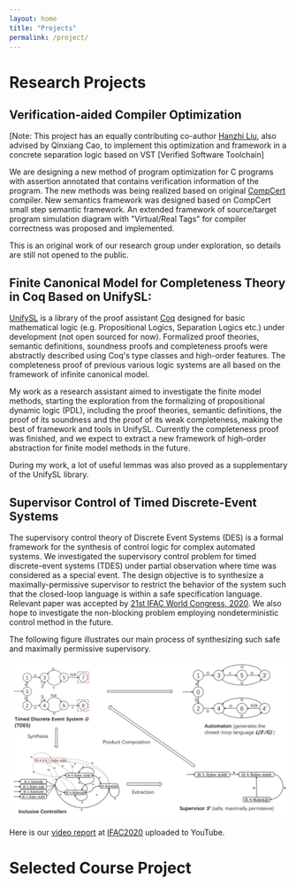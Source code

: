 ```yaml
---
layout: home
title: "Projects"
permalink: /project/
---
```


# **Research Projects**

## **Verification-aided Compiler Optimization**

[Note: This project has an equally contributing co-author [Hanzhi Liu](https://misaka.center/), also advised by Qinxiang Cao, to implement this optimization and framework in a concrete separation logic based on VST [Verified Software Toolchain]

We are designing a new method of program optimization for C programs with assertion annotated that contains verification information of the program. The new methods was being realized based on original [CompCert](http://compcert.inria.fr/) compiler. New semantics framework was designed based on CompCert small step semantic framework.  An extended framework of source/target program simulation diagram with "Virtual/Real Tags" for compiler correctness was proposed and implemented.

This is an original work of our research group under exploration, so details are still not opened to the public.

## **Finite Canonical Model for Completeness Theory in Coq Based on UnifySL**:

[UnifySL](https://github.com/QinxiangCao/UnifySL) is a library of the proof assistant [Coq](https://coq.inria.fr/) designed for basic mathematical logic (e.g. Propositional Logics, Separation Logics etc.) under development (not open sourced for now). Formalized proof theories, semantic definitions, soundness proofs and completeness proofs were abstractly described using Coq's type classes and high-order features. The completeness proof of previous various logic systems are all based on the framework of infinite canonical model.

My work as a research assistant aimed to investigate the finite model methods, starting the exploration from the formalizing of propositional dynamic logic (PDL), including the proof theories, semantic definitions, the proof of its soundness and  the proof of its weak completeness, making the best of framework and tools in UnifySL. Currently the completeness proof was finished, and we expect to extract a new framework of high-order abstraction for finite model methods in the future. 

During my work, a lot of useful lemmas was also proved as a supplementary of the UnifySL library. 





## **Supervisor Control of Timed Discrete-Event Systems**

The supervisory control theory of Discrete Event Systems (DES) is a formal framework for the synthesis of control logic for complex automated systems. We investigated the supervisory control problem for timed discrete-event systems (TDES) under partial observation where time was considered as a special event. The design objective is to synthesize a maximally-permissive supervisor to restrict the behavior of the system such that the closed-loop language is within a safe specification language. Relevant paper was accepted by [21st IFAC World Congress, 2020](https://www.ifac2020.org/).
We also hope to investigate the non-blocking problem employing nondeterministic control method in the future.

The following figure illustrates our main process of synthesizing such safe and maximally permissive supervisory. 

![avatar](./papers/IFAC2020/example.png)

Here is our [video report](https://youtu.be/GtbxR_OKfXU) at [IFAC2020](https://www.ifac2020.org/) uploaded to YouTube.







# **Selected Course Project**
